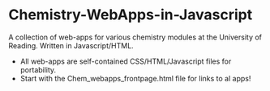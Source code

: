 # Chemistry-WebApps-in-Javascript
A collection of web-apps for various chemistry modules at the University of Reading. Written in Javascript/HTML.
- All web-apps are self-contained CSS/HTML/Javascript files for portability.
- Start with the Chem_webapps_frontpage.html file for links to al apps!
